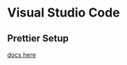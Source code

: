 # Visual Studio Code
## Prettier Setup
[docs here](https://marketplace.visualstudio.com/items?itemName=esbenp.prettier-vscode)
